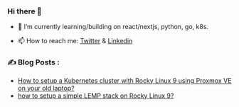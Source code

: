 ### Hi there 👋

<!-- - 🔭 I’m currently working on ... -->
- 🌱 I’m currently learning/building on react/nextjs, python, go, k8s.
<!-- - 👯 I’m looking to collaborate on ... -->
<!-- - 🤔 I’m looking for help with ... -->
<!-- - 💬 Ask me about ... -->
- 📫 How to reach me: [Twitter](https://twitter.com/fivehanz) & [Linkedin](https://linkedin.com/in/fivehanz)
<!-- - 😄 Pronouns: he/him -->
<!-- - ⚡ Fun fact: ... -->

### :writing_hand: Blog Posts :

<!-- BLOG-POST-LIST:START -->
- [How to setup a Kubernetes cluster with Rocky Linux 9 using Proxmox VE on your old laptop?](https://blog.fivehanz.xyz/how-to-setup-a-kubernetes-cluster-with-rocky-linux-9-using-proxmox-ve-on-your-old-laptop)
- [how to setup a simple LEMP stack on Rocky Linux 9?](https://blog.fivehanz.xyz/how-to-setup-a-simple-lemp-stack-on-rocky-linux-9)
<!-- BLOG-POST-LIST:END -->


<!-- ### some stats 
<p align="center">
<img width="40%" src="https://github-readme-stats.vercel.app/api/top-langs?username=fivehanz&show_icons=true&theme=radical&locale=en&layout=compact&hide_border=true" alt="fivehanz" /> 
</p> -->
